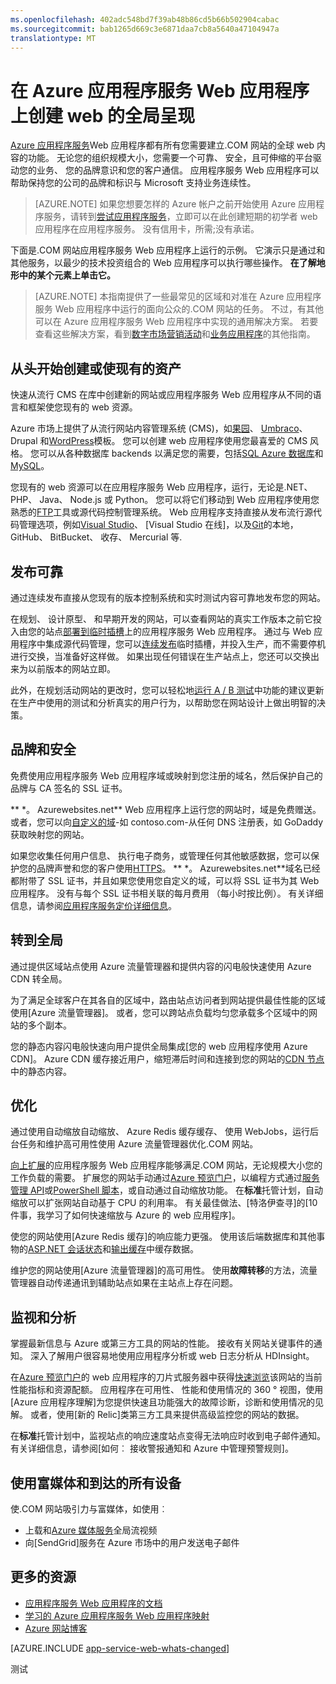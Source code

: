 ```yaml
---
ms.openlocfilehash: 402adc548bd7f39ab48b86cd5b66b502904cabac
ms.sourcegitcommit: bab1265d669c3e6871daa7cb8a5640a47104947a
translationtype: MT
---
```

<properties 
    pageTitle="在 Azure 应用程序服务 Web 应用程序上创建 web 的全局呈现" 
    description="本指南提供了对技术概述如何承载您组织的 (.COM) 网站在 Azure 应用程序服务 Web 应用程序上。 这包括部署、 自定义的域、 SSL 和监视。" 
    editor="jimbe" 
    manager="wpickett" 
    authors="cephalin" 
    services="app-service\web" 
    documentationCenter=""/>

<tags 
    ms.service="app-service-web" 
    ms.workload="web" 
    ms.tgt_pltfrm="na" 
    ms.devlang="na" 
    ms.topic="article" 
    ms.date="07/06/2015" 
    ms.author="cephalin"/>


# 在 Azure 应用程序服务 Web 应用程序上创建 web 的全局呈现

[Azure 应用程序服务](http://go.microsoft.com/fwlink/?LinkId=529714)Web 应用程序都有所有您需要建立.COM 网站的全球 web 内容的功能。 无论您的组织规模大小，您需要一个可靠、 安全，且可伸缩的平台驱动您的业务、 您的品牌意识和您的客户通信。 应用程序服务 Web 应用程序可以帮助保持您的公司的品牌和标识与 Microsoft 支持业务连续性。

>[AZURE.NOTE] 如果您想要怎样的 Azure 帐户之前开始使用 Azure 应用程序服务，请转到[尝试应用程序服务](http://go.microsoft.com/fwlink/?LinkId=523751)，立即可以在此创建短期的初学者 web 应用程序在应用程序服务。 没有信用卡，所需;没有承诺。

下面是.COM 网站应用程序服务 Web 应用程序上运行的示例。 它演示只是通过和其他服务，以最少的技术投资组合的 Web 应用程序可以执行哪些操作。 **在了解地形中的某个元素上单击它。** 

<object type="image/svg+xml" data="https://sidneyhcontent.blob.core.windows.net/documentation/corp-website-visio.svg" width="100%" height="100%"></object>

> [AZURE.NOTE]
> 本指南提供了一些最常见的区域和对准在 Azure 应用程序服务 Web 应用程序中运行的面向公众的.COM 网站的任务。 不过，有其他可以在 Azure 应用程序服务 Web 应用程序中实现的通用解决方案。 若要查看这些解决方案，看到[数字市场营销活动](web-sites-digital-marketing-application-solution-overview.md)和[业务应用程序](web-sites-business-application-solution-overview.md)的其他指南。

## 从头开始创建或使现有的资产

快速从流行 CMS 在库中创建新的网站或应用程序服务 Web 应用程序从不同的语言和框架使您现有的 web 资源。

Azure 市场上提供了从流行网站内容管理系统 (CMS)，如[果园]、 [Umbraco]、 Drupal 和[WordPress]模板。 您可以创建 web 应用程序使用您最喜爱的 CMS 风格。 您可以从各种数据库 backends 以满足您的需要，包括[SQL Azure 数据库]和[MySQL]。

您现有的 web 资源可以在应用程序服务 Web 应用程序，运行，无论是.NET、 PHP、 Java、 Node.js 或 Python。 您可以将它们移动到 Web 应用程序使用您熟悉的[FTP]工具或源代码控制管理系统。 Web 应用程序支持直接从发布流行源代码管理选项，例如[Visual Studio]、 [Visual Studio 在线]，以及[Git]的本地，GitHub、 BitBucket、 收存、 Mercurial 等.

## 发布可靠

通过连续发布直接从您现有的版本控制系统和实时测试内容可靠地发布您的网站。 

在规划、 设计原型、 和早期开发的网站，可以查看网站的真实工作版本之前它投入由您的站点[部署到临时插槽]上的应用程序服务 Web 应用程序。 通过与 Web 应用程序中集成源代码管理，您可以[连续发布]临时插槽，并投入生产，而不需要停机进行交换，当准备好这样做。 如果出现任何错误在生产站点上，您还可以交换出来为以前版本的网站立即。 

此外，在规划活动网站的更改时，您可以轻松地[运行 A / B 测试]中功能的建议更新在生产中使用的测试和分析真实的用户行为，以帮助您在网站设计上做出明智的决策。

## 品牌和安全

免费使用应用程序服务 Web 应用程序域或映射到您注册的域名，然后保护自己的品牌与 CA 签名的 SSL 证书。

** \*。 Azurewebsites.net** Web 应用程序上运行您的网站时，域是免费赠送。 或者，您可以向[自定义的域]-如 contoso.com-从任何 DNS 注册表，如 GoDaddy 获取映射您的网站。

如果您收集任何用户信息、 执行电子商务，或管理任何其他敏感数据，您可以保护您的品牌声誉和您的客户使用[HTTPS]。 ** \*。 Azurewebsites.net**域名已经都附带了 SSL 证书，并且如果您使用您自定义的域，可以将 SSL 证书为其 Web 应用程序。 没有与每个 SSL 证书相关联的每月费用 （每小时按比例）。 有关详细信息，请参阅[应用程序服务定价详细信息]。

## 转到全局

通过提供区域站点使用 Azure 流量管理器和提供内容的闪电般快速使用 Azure CDN 转全局。

为了满足全球客户在其各自的区域中，路由站点访问者到网站提供最佳性能的区域使用[Azure 流量管理器]。 或者，您可以跨站点负载均匀您承载多个区域中的网站的多个副本。

您的静态内容闪电般快速向用户提供全局集成[您的 web 应用程序使用 Azure CDN]。 Azure CDN 缓存接近用户，缩短滞后时间和连接到您的网站的[CDN 节点]中的静态内容。

## 优化

通过使用自动缩放自动缩放、 Azure Redis 缓存缓存、 使用 WebJobs，运行后台任务和维护高可用性使用 Azure 流量管理器优化.COM 网站。

[向上扩展]的应用程序服务 Web 应用程序能够满足.COM 网站，无论规模大小您的工作负载的需要。 扩展您的网站手动通过[Azure 预览门户](http://go.microsoft.com/fwlink/?LinkId=529715)，以编程方式通过[服务管理 API]或[PowerShell 脚本]，或自动通过自动缩放功能。 在**标准**托管计划，自动缩放可以扩张网站自动基于 CPU 的利用率。 有关最佳做法、[特洛伊查寻]的[10 件事，我学习了如何快速缩放与 Azure 的 web 应用程序]。

使您的网站使用[Azure Redis 缓存]的响应能力更强。 使用该后端数据库和其他事物的[ASP.NET 会话状态]和[输出缓存]中缓存数据。

维护您的网站使用[Azure 流量管理器]的高可用性。 使用**故障转移**的方法，流量管理器自动传递通讯到辅助站点如果在主站点上存在问题。

## 监视和分析

掌握最新信息与 Azure 或第三方工具的网站的性能。 接收有关网站关键事件的通知。 深入了解用户很容易地使用应用程序分析或 web 日志分析从 HDInsight。 

在[Azure 预览门户](http://go.microsoft.com/fwlink/?LinkId=529715)的 web 应用程序的刀片式服务器中获得[快速浏览]该网站的当前性能指标和资源配额。 应用程序在可用性、 性能和使用情况的 360 ° 视图，使用[Azure 应用程序理解]为您提供快速且功能强大的故障诊断，诊断和使用情况的见解。 或者，使用[新的 Relic]类第三方工具来提供高级监控您的网站的数据。

在**标准**托管计划中，监视站点的响应速度站点变得无法响应时收到电子邮件通知。 有关详细信息，请参阅[如何︰ 接收警报通知和 Azure 中管理预警规则]。

## 使用富媒体和到达的所有设备

使.COM 网站吸引力与富媒体，如使用︰

-  上载和[Azure 媒体服务]全局流视频
-  向[SendGrid]服务在 Azure 市场中的用户发送电子邮件

## 更多的资源

- [应用程序服务 Web 应用程序的文档](/services/app-service/web/)
- [学习的 Azure 应用程序服务 Web 应用程序映射](websites-learning-map.md)
- [Azure 网站博客](/blog/topics/web/)

[AZURE.INCLUDE [app-service-web-whats-changed](../../includes/app-service-web-whats-changed.md)]


[Azure 应用程序服务]: /services/app-service/web/

[果园]:web-sites-dotnet-orchard-cms-gallery.md
[Umbraco]:web-sites-gallery-umbraco.md
[WordPress]:web-sites-php-web-site-gallery.md
[MySQL]:web-sites-php-mysql-deploy-use-git.md
[SQL azure 数据库]:web-sites-dotnet-deploy-aspnet-mvc-app-membership-oauth-sql-database.md
[FTP]:web-sites-deploy.md#ftp
[Visual Studio]:web-sites-dotnet-get-started.md
[Visual Studio 联机]:../cloud-services-continuous-delivery-use-vso.md
[Git]:web-sites-publish-source-control.md

[部署到临时插槽]:web-sites-staged-publishing.md 
[连续发布]:http://rickrainey.com/2014/01/21/continuous-deployment-github-with-azure-web-sites-and-staged-publishing/
[运行 A / B 测试]:http://blogs.msdn.com/b/tomholl/archive/2014/11/10/a-b-testing-with-azure-websites.aspx

[自定义的域]:web-sites-custom-domain-name.md
[HTTPS]:web-sites-configure-ssl-certificate.md
[应用程序服务定价详细信息]: /pricing/details/app-service/#ssl-connections

[Azure 的流量管理器]:http://www.hanselman.com/blog/CloudPowerHowToScaleAzureWebsitesGloballyWithTrafficManager.aspx
[与 Azure CDN 集成您的 web 应用程序]:cdn-websites-with-cdn.md 
[CDN 节点]:https://msdn.microsoft.com/library/azure/gg680302.aspx

[向上扩展]:web-sites-scale.md
[Azure 的管理门户]:http://manage.windowsazure.com/
[服务管理 API]:https://msdn.microsoft.com/library/azure/ee460799.aspx
[PowerShell 脚本]:https://msdn.microsoft.com/library/azure/jj152841.aspx
[金衡制查寻]:https://twitter.com/troyhunt
[10 件事，我学习了快速缩放与 Azure 的 web 应用程序]:http://www.troyhunt.com/2014/09/10-things-i-learned-about-rapidly.html
[Azure 的 Redis 高速缓存]:/blog/2014/06/05/mvc-movie-app-with-azure-redis-cache-in-15-minutes/
[ASP.NET 会话状态]:https://msdn.microsoft.com/library/azure/dn690522.aspx
[输出缓存]:https://msdn.microsoft.com/library/azure/dn798898.aspx

[快速浏览]:web-sites-monitor.md
[Azure 应用程序的见解]:http://blogs.msdn.com/b/visualstudioalm/archive/2015/01/07/application-insights-and-azure-websites.aspx
[新 Relic]:../store-new-relic-cloud-services-dotnet-application-performance-management.md
[如何︰ 接收警报通知和管理 Azure 中的预警规则]:http://msdn.microsoft.com/library/windowsazure/dn306638.aspx

[Azure 媒体服务]:http://blogs.technet.com/b/cbernier/archive/2013/09/03/windows-azure-media-services-and-web-sites.aspx
[在 Azure 市场上 SendGrid 服务]:sendgrid-dotnet-how-to-send-email.md

 

测试
